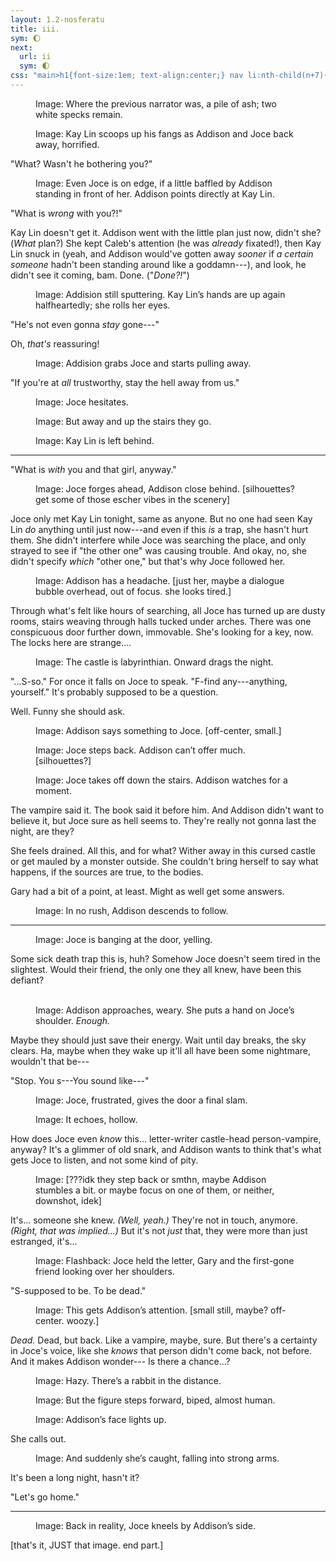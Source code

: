 ```yaml
---
layout: 1.2-nosferatu
title: iii.
sym: 🌔︎
next:
  url: ii
  sym: 🌓︎
css: "main>h1{font-size:1em; text-align:center;} nav li:nth-child(n+7){display:none;} header h2{color:#404040;} nav li:nth-child(6){color:#808080;} main,figcaption{text-align:center;} p,figcaption{max-width:425px;}"
---
```

<figure><img src="https://via.placeholder.com/800x300.png" alt=""/>
<figcaption><span class="x">Image: </span>Where the previous narrator was, a pile of ash; two white specks remain.</figcaption></figure>

<figure><img src="https://via.placeholder.com/400x300.png" alt=""/>
<figcaption><span class="x">Image: </span>Kay Lin scoops up his fangs as Addison and Joce back away, horrified.</figcaption></figure>

"What? Wasn't he bothering you?"

<figure><img src="https://via.placeholder.com/400x300.png" alt=""/>
<figcaption><span class="block"><span class="x">Image: </span>Even Joce is on edge, if a little baffled by Addison standing in front of her.</span> <span class="block">Addison points directly at Kay Lin.</span></figcaption></figure>

"What is *wrong* with you?!"

Kay Lin doesn't get it. Addison went with the little plan just now, didn't she? (*What* plan?) She kept Caleb's attention (he was *already* fixated!), then Kay Lin snuck in (yeah, and Addison would've gotten away *sooner* if *a certain someone* hadn't been standing around like a goddamn---), and look, he didn't see it coming, bam. Done. ("*Done?!*")

<figure><img src="https://via.placeholder.com/400x300.png" alt=""/>
<figcaption><span class="x">Image: </span>Addision still sputtering. Kay Lin’s hands are up again halfheartedly; she rolls her eyes.</figcaption></figure>

"He's not even gonna *stay* gone---"

Oh, *that's* reassuring!

<figure><img src="https://via.placeholder.com/400x300.png" alt=""/>
<figcaption><span class="x">Image: </span>Addision grabs Joce and starts pulling away.</figcaption></figure>

"If you're at *all* trustworthy, stay the hell away from us."

<figure><img src="https://via.placeholder.com/400x300.png" alt=""/>
<figcaption><span class="x">Image: </span>Joce hesitates.</figcaption></figure>

<figure><img src="https://via.placeholder.com/400x300.png" alt=""/>
<figcaption><span class="x">Image: </span>But away and up the stairs they go.</figcaption></figure>

<figure><img src="https://via.placeholder.com/400x300.png" alt=""/>
<figcaption><span class="x">Image: </span>Kay Lin is left behind.</figcaption></figure>

----
<!--just using this while writing, will split pages when doing art-->

"What is *with* you and that girl, anyway."

<figure><img src="https://via.placeholder.com/600x200.png" alt=""/>
<figcaption><span class="x">Image: </span>Joce forges ahead, Addison close behind. [silhouettes? get some of those escher vibes in the scenery]</figcaption></figure>

Joce only met Kay Lin tonight, same as anyone. But no one had seen Kay Lin *do* anything until just now---and even if this *is* a trap, she hasn't hurt them. She didn't interfere while Joce was searching the place, and only strayed to see if "the other one" was causing trouble. And okay, no, she didn't specify *which* "other one," but that's why Joce followed her.

<figure><img src="https://via.placeholder.com/400x300.png" alt=""/>
<figcaption><span class="x">Image: </span>Addison has a headache. [just her, maybe a dialogue bubble overhead, out of focus. she looks tired.]</figcaption></figure>

Through what's felt like hours of searching, all Joce has turned up are dusty rooms, stairs weaving through halls tucked under arches. There was one conspicuous door further down, immovable. She's looking for a key, now. The locks here are strange....

<figure><img src="https://via.placeholder.com/600x400.png" alt=""/>
<figcaption><span class="x">Image: </span>The castle is labyrinthian. Onward drags the night.</figcaption></figure>

"...S-so." For once it falls on Joce to speak. "F-find any---anything, yourself." It's probably supposed to be a question.

Well. Funny she should ask.

<figure><img src="https://via.placeholder.com/400x300.png" alt=""/>
<figcaption><span class="x">Image: </span>Addison says something to Joce. [off-center, small.]</figcaption></figure>

<figure><img src="https://via.placeholder.com/400x300.png" alt=""/>
<figcaption><span class="x">Image: </span>Joce steps back. Addison can’t offer much. [silhouettes?]</figcaption></figure>

<figure><img src="https://via.placeholder.com/400x300.png" alt=""/>
<figcaption><span class="block"><span class="x">Image: </span>Joce takes off down the stairs.</span> <span class="block">Addison watches for a moment.</span></figcaption></figure>

The vampire said it. The book said it before him. And Addison didn't want to believe it, but Joce sure as hell seems to. They're really not gonna last the night, are they? <!--on a fresh-eyes reread this does not have the impact I was hoping, needs revision. we've already said they're gonna die here but it needs Oomph at this particular junction. like... How. what happens, exactly. do we just explicitly drop that they turn, or Strongly Hint At It??-->

She feels drained. All this, and for what? Wither away in this cursed castle or get mauled by a monster outside. She couldn't bring herself to say what happens, if the sources are true, to the bodies. <!--I like this bit tho, specifically the "wither or maul" bit and the hint at something Bad happening to the bodies. hm, maybe something like "to their minds, never mind the bodies...."-->

Gary had a bit of a point, at least. Might as well get some answers.

<figure><img src="https://via.placeholder.com/600x300.png" alt=""/>
<figcaption><span class="x">Image: </span>In no rush, Addison descends to follow.</figcaption></figure>

----

<figure><img src="https://via.placeholder.com/400x300.png" alt=""/>
<figcaption><span class="x">Image: </span>Joce is banging at the door, yelling.</figcaption></figure>

Some sick death trap this is, huh? Somehow Joce doesn't seem tired in the slightest. Would their friend, the only one they all knew, have been this defiant?

<figure><img src="https://via.placeholder.com/400x300.png" alt=""/> <img src="https://via.placeholder.com/400x300.png" alt=""/>
<figcaption><span class="x">Image: </span>Addison approaches, weary. She puts a hand on Joce’s shoulder. <i>Enough.</i></figcaption></figure>

Maybe they should just save their energy. Wait until day breaks, the sky clears. Ha, maybe when they wake up it'll all have been some nightmare, wouldn't that be---

"Stop. You s---You sound like---"

<figure><img src="https://via.placeholder.com/400x300.png" alt=""/>
<figcaption><span class="x">Image: </span>Joce, frustrated, gives the door a final slam.</figcaption></figure>

<figure><img src="https://via.placeholder.com/400x150.png" alt=""/>
<figcaption><span class="x">Image: </span>It echoes, hollow.</figcaption></figure>

How does Joce even *know* this... letter-writer castle-head person-vampire, anyway? It's a glimmer of old snark, and Addison wants to think that's what gets Joce to listen, and not some kind of pity.

<figure><img src="https://via.placeholder.com/400x300.png" alt=""/>
<figcaption><span class="x">Image: </span>[???idk they step back or smthn, maybe Addison stumbles a bit. or maybe focus on one of them, or neither, downshot, idek]</figcaption></figure>

It's... someone she knew. *(Well, yeah.)* They're not in touch, anymore. *(Right, that was implied...)* But it's not *just* that, they were more than just estranged, it's...

<figure><img src="https://via.placeholder.com/400x300.png" alt=""/>
<figcaption><span class="x">Image: </span>Flashback: Joce held the letter, Gary and the <span style="display:inline-block;">first-gone</span> friend looking over her shoulders.</figcaption></figure>

"S-supposed to be. To be dead."

<figure><img src="https://via.placeholder.com/400x300.png" alt=""/>
<figcaption><span class="x">Image: </span>This gets Addison’s attention. [small still, maybe? off-center. woozy.]</figcaption></figure>

*Dead.* Dead, but back. Like a vampire, maybe, sure. But there's a certainty in Joce's voice, like she *knows* that person didn't come back, not before. And it makes Addison wonder--- Is there a chance...?<!--not sold on the transition but EGHH-->

<figure><img src="https://via.placeholder.com/400x300.png" alt=""/>
<figcaption><span class="x">Image: </span>Hazy. There’s a rabbit in the distance.</figcaption></figure>

<figure><img src="https://via.placeholder.com/400x300.png" alt=""/>
<figcaption><span class="x">Image: </span>But the figure steps forward, biped, almost human.</figcaption></figure>

<figure><img src="https://via.placeholder.com/400x300.png" alt=""/>
<figcaption><span class="x">Image: </span>Addison’s face lights up.</figcaption></figure>

She calls out.

<figure><img src="https://via.placeholder.com/400x300.png" alt=""/>
<figcaption><span class="x">Image: </span>And suddenly she’s caught, falling into strong arms.</figcaption></figure>

It's been a long night, hasn't it?

"Let's go home."

----
<!--[long margin?]-->

<figure><img src="https://via.placeholder.com/600x300.png" alt=""/>
<figcaption><span class="x">Image: </span>Back in reality, Joce kneels by Addison’s side.</figcaption></figure>

[that's it, JUST that image. end part.]

<!--also if we're hinting at the dead turning then KL can just like. jump in here and stab her, or something. make sure she Stays Dead. usually vampires don't let it get this far. bonus points if the pose, rather than A just Lying There, suggests Something Awful Was Happening.-->